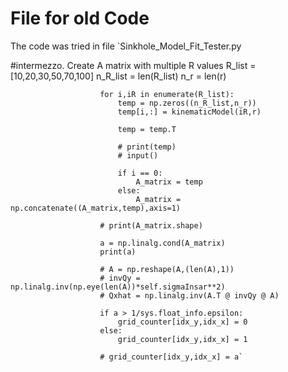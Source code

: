 # File for old Code
The code was tried in file `Sinkhole_Model_Fit_Tester.py

#intermezzo. Create A matrix with multiple R values
                        R_list = [10,20,30,50,70,100]
                        n_R_list = len(R_list)
                        n_r = len(r)

                        for i,iR in enumerate(R_list):
                            temp = np.zeros((n_R_list,n_r))
                            temp[i,:] = kinematicModel(iR,r)

                            temp = temp.T

                            # print(temp)
                            # input()

                            if i == 0:
                                A_matrix = temp
                            else:
                                A_matrix = np.concatenate((A_matrix,temp),axis=1)

                        # print(A_matrix.shape)
                        
                        a = np.linalg.cond(A_matrix)
                        print(a)

                        # A = np.reshape(A,(len(A),1))
                        # invQy = np.linalg.inv(np.eye(len(A))*self.sigmaInsar**2)
                        # Qxhat = np.linalg.inv(A.T @ invQy @ A)

                        if a > 1/sys.float_info.epsilon:
                            grid_counter[idx_y,idx_x] = 0
                        else:
                            grid_counter[idx_y,idx_x] = 1

                        # grid_counter[idx_y,idx_x] = a`
